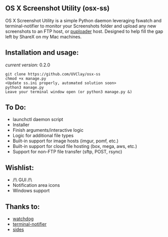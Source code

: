 ## OS X Screenshot Utility (osx-ss)
OS X Screenshot Utility is a simple Python daemon leveraging fswatch and terminal-notifier to monitor your Screenshots folder and upload any new screenshots to an FTP host, or [puploader][sides] host.  Designed to help fill the gap left by ShareX on my Mac machines.

## Installation and usage:
*current version:* 0.2.0

    git clone https://github.com/UVClay/osx-ss
    chmod +x manage.py
    <Update ss.ini properly, automated solution soon>
    python3 manage.py
    Leave your terminal window open (or python3 manage.py &)

## To Do:
* launchctl daemon script
* Installer
* Finish arguments/interactive logic
* Logic for additional file types
* Built-in support for image hosts (imgur, pomf, etc.)
* Built-in support for cloud file hosting (box, mega, aws, etc.)
* Support for non-FTP file transfer (sftp, POST, rsync)

## Wishlist:
* /!\ GUI /!\
* Notification area icons
* Windows support

## Thanks to:
* [watchdog][watchdog]
* [terminal-notifier][terminal-notifier]
* [sides][sides]

[terminal-notifier]: https://github.com/julienXX/terminal-notifier
[watchdog]: https://github.com/gorakhargosh/watchdog
[sides]: https://git.sides.tv/puploader/tree/puploader.php
